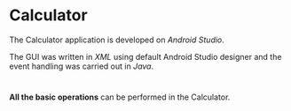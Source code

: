 # Calculator
The Calculator application is developed on _Android Studio_.

The GUI was written in _XML_ using default Android Studio designer and the event handling was carried out in _Java_.
#
__All the basic operations__ can be performed in the Calculator.

